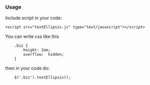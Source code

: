 ### Usage

Include script in your code:

```
<script src="textEllipsis.js" type="text/javascript"></script>
```

You can write css like this

```
    .biz {
        height: 2em;
        overflow:  hidden;
    }
```

then in your code do:

```
    $('.biz').textEllipsis();
```